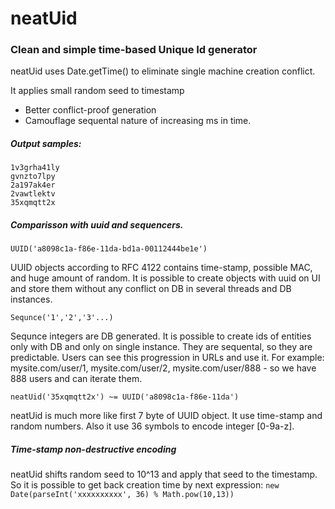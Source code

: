 # neatUid
### Clean and simple time-based Unique Id generator
neatUid uses Date.getTime() to eliminate single machine creation conflict.

It applies small random seed to timestamp
- Better conflict-proof generation
- Сamouflage sequental nature of increasing ms in time.

##### Output samples:
```
1v3grha41ly
gvnzto7lpy
2a197ak4er
2vawtlektv
35xqmqtt2x
```

##### Comparisson with uuid and sequencers.
`UUID('a8098c1a-f86e-11da-bd1a-00112444be1e')`

UUID objects according to RFC 4122 contains time-stamp, possible MAC, and huge amount of random.
It is possible to create objects with uuid on UI and store them without any conflict on DB in several threads and DB instances.

`Sequnce('1','2','3'...)`

Sequnce integers are DB generated. It is possible to create ids of entities only with DB and only on single instance.
They are sequental, so they are predictable. Users can see this progression in URLs and use it.
For example: mysite.com/user/1, mysite.com/user/2, mysite.com/user/888 - so we have 888 users and can iterate them.

`neatUid('35xqmqtt2x') ~= UUID('a8098c1a-f86e-11da')`

neatUid is much more like first 7 byte of UUID object. It use time-stamp and random numbers. Also it use 36 symbols to encode integer [0-9a-z].

##### Time-stamp non-destructive encoding
neatUid shifts random seed to 10^13 and apply that seed to the timestamp.
So it is possible to get back creation time by next expression:
`new Date(parseInt('xxxxxxxxxx', 36) % Math.pow(10,13))`
